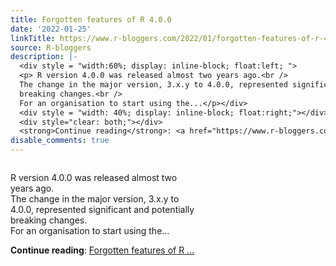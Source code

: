 ```yaml
---
title: Forgotten features of R 4.0.0
date: '2022-01-25'
linkTitle: https://www.r-bloggers.com/2022/01/forgotten-features-of-r-4-0-0/
source: R-bloggers
description: |-
  <div style = "width:60%; display: inline-block; float:left; ">
  <p> R version 4.0.0 was released almost two years ago.<br />
  The change in the major version, 3.x.y to 4.0.0, represented significant and potentially<br />
  breaking changes.<br />
  For an organisation to start using the...</p></div>
  <div style = "width: 40%; display: inline-block; float:right;"></div>
  <div style="clear: both;"></div>
  <strong>Continue reading</strong>: <a href="https://www.r-bloggers.com/2022/01/forgotten-features-of-r-4-0-0/">Forgotten features of R ...
disable_comments: true
---
```

<div style = "width:60%; display: inline-block; float:left; ">
<p> R version 4.0.0 was released almost two years ago.<br />
The change in the major version, 3.x.y to 4.0.0, represented significant and potentially<br />
breaking changes.<br />
For an organisation to start using the...</p></div>
<div style = "width: 40%; display: inline-block; float:right;"></div>
<div style="clear: both;"></div>
<strong>Continue reading</strong>: <a href="https://www.r-bloggers.com/2022/01/forgotten-features-of-r-4-0-0/">Forgotten features of R ...